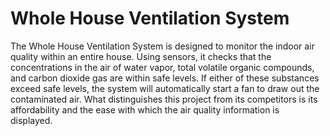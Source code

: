 # Whole House Ventilation System
The Whole House Ventilation System is designed to monitor the indoor air quality within an entire house. Using sensors, it checks that the concentrations in the air of water vapor, total volatile organic compounds, and carbon dioxide gas are within safe levels. If either of these substances exceed safe levels, the system will automatically start a fan to draw out the contaminated air. What distinguishes this project from its competitors is its affordability and the ease with which the air quality information is displayed. 
